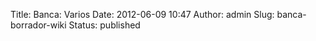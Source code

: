 Title: Banca: Varios
Date: 2012-06-09 10:47
Author: admin
Slug: banca-borrador-wiki
Status: published


